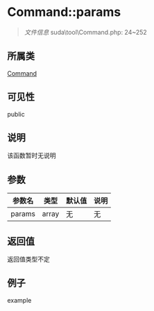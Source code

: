 # Command::params

> *文件信息* suda\tool\Command.php: 24~252
## 所属类 

[Command](../Command.md)

## 可见性

  public  
## 说明

该函数暂时无说明

## 参数

 
| 参数名 | 类型 | 默认值 | 说明 |
|--------|-----|-------|-------|
 | params |  array | 无 | 无 |
## 返回值
返回值类型不定
## 例子

example